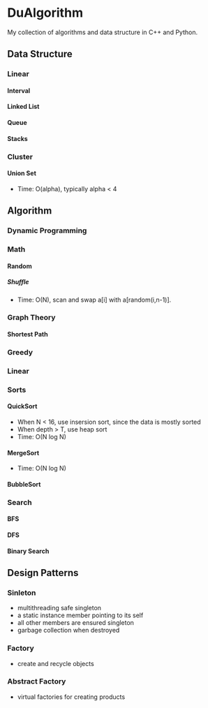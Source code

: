 # DuAlgorithm
My collection of algorithms and data structure in C++ and Python.

## Data Structure
### Linear
#### Interval

#### Linked List


#### Queue


#### Stacks


### Cluster
#### Union Set
* Time: O(alpha), typically alpha < 4

## Algorithm
### Dynamic Programming

### Math

#### Random
##### Shuffle
* Time: O(N), scan and swap a[i] with a[random(i,n-1)].

### Graph Theory
#### Shortest Path

### Greedy


### Linear


### Sorts
#### QuickSort
* When N < 16, use insersion sort, since the data is mostly sorted
* When depth > T, use heap sort
* Time: O(N log N)

#### MergeSort
* Time: O(N log N)

#### BubbleSort

#### 

### Search
#### BFS

#### DFS

#### Binary Search

## Design Patterns
### Sinleton
* multithreading safe singleton
* a static instance member pointing to its self
* all other members are ensured singleton
* garbage collection when destroyed

### Factory
* create and recycle objects

### Abstract Factory
* virtual factories for creating products